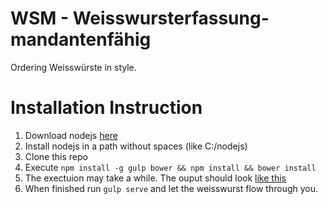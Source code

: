 # WSM - Weisswursterfassung-mandantenfähig

Ordering Weisswürste in style.

# Installation Instruction

1. Download nodejs [here](https://nodejs.org/en/)
2. Install nodejs in a path without spaces (like C:/nodejs)
3. Clone this repo
4. Execute `npm install -g gulp bower && npm install && bower install`
5. The exectuion may take a while. The ouput should look [like this](https://github.com/peter-mueller/weisswurstverwaltung/issues/1#issuecomment-153071900)
6. When finished run `gulp serve` and let the weisswurst flow through you.
